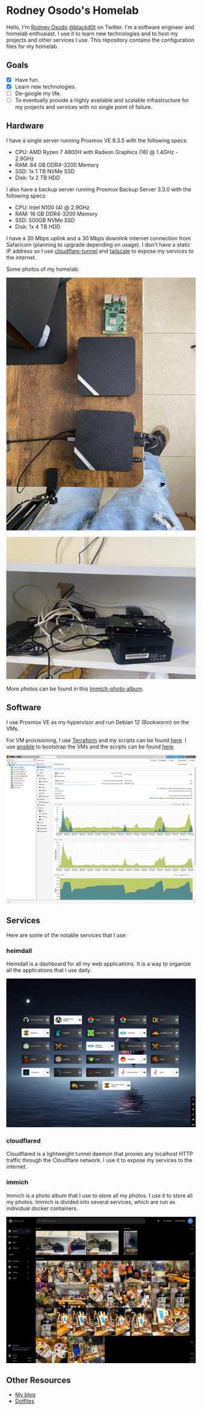# Rodney Osodo's Homelab

Hello, I'm [Rodney Osodo](https://rodneyosodo.com) [@blackd0t](https://twitter.com/b1ackd0t) on Twitter. I'm a software engineer and homelab enthusiast. I use it to learn new technologies and to host my projects and other services I use. This repository contains the configuration files for my homelab.

## Goals

- [x] Have fun.
- [x] Learn new technologies.
- [ ] De-google my life.
- [ ] To eventually provide a highly available and scalable infrastructure for my projects and services with no single point of failure.

## Hardware

I have a single server running Proxmox VE 8.3.5 with the following specs:

- CPU: AMD Ryzen 7 4800H with Radeon Graphics (16) @ 1.4GHz - 2.9GHz
- RAM: 64 GB DDR4-3200 Memory
- SSD: 1x 1 TB NVMe SSD
- Disk: 1x 2 TB HDD

I also have a backup server running Proxmox Backup Server 3.3.0 with the following specs:

- CPU: Intel N100 (4) @ 2.9GHz
- RAM: 16 GB DDR4-3200 Memory
- SSD: 500GB NVMe SSD
- Disk: 1x 4 TB HDD

I have a 30 Mbps uplink and a 30 Mbps downlink internet connection from Safaricom (planning to upgrade depending on usage). I don't have a static IP address so I use [cloudflare-tunnel](https://www.cloudflare.com/products/tunnel/) and [tailscale](https://tailscale.com/) to expose my services to the internet.

Some photos of my homelab:

![computers](./assets/computers.jpg)

![odin-server](./assets/odin.jpg)

More photos can be found in this [Immich-photo-album](https://immich.rodneyosodo.com/share/iOpV-9a7QcQyQWLxO79D8lBEl88jXS5Hq3xl_j_ADaAgCbqW95Q2AoYBXPcXKJgA0GA).

## Software

I use Proxmox VE as my hypervisor and run Debian 12 (Bookworm) on the VMs.

For VM provisioning, I use [Terraform](https://www.terraform.io/) and my scripts can be found [here](./terraform). I use [ansible](https://docs.ansible.com/) to bootstrap the VMs and the scripts can be found [here](./ansible).

![proxmox-dashboard](./assets/proxmox.png)

## Services

Here are some of the notable services that I use:

### heimdall

Heimdall is a dashboard for all my web applications. It is a way to organize all the applications that I use daily.

![heimdall dashboard](./assets/heimdall.png)

### cloudflared

Cloudflared is a lightweight tunnel daemon that proxies any localhost HTTP traffic through the Cloudflare network. I use it to expose my services to the internet.

### immich

Immich is a photo album that I use to store all my photos. I use it to store all my photos. Immich is divided into several services, which are run as individual docker containers.

![immich dashboard](./assets/immich.png)

## Other Resources

- [My blog](https://rodneyosodo.com)
- [Dotfiles](https://github.com/rodneyosodo/dotfiles)
